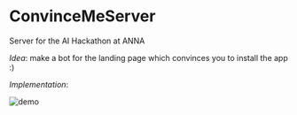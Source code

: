 # ConvinceMeServer
Server for the AI Hackathon at ANNA

_Idea_: make a bot for the landing page which convinces you to install the app :)

_Implementation_:

![demo](https://user-images.githubusercontent.com/22825859/229156543-a03c1ff1-b54e-4ffe-8823-35efa6f90b19.gif)
